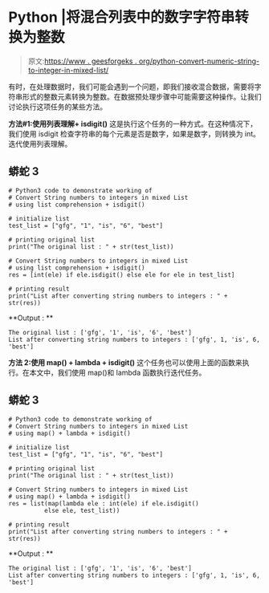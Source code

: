 # Python |将混合列表中的数字字符串转换为整数

> 原文:[https://www . geesforgeks . org/python-convert-numeric-string-to-integer-in-mixed-list/](https://www.geeksforgeeks.org/python-convert-numeric-string-to-integers-in-mixed-list/)

有时，在处理数据时，我们可能会遇到一个问题，即我们接收混合数据，需要将字符串形式的整数元素转换为整数。在数据预处理步骤中可能需要这种操作。让我们讨论执行这项任务的某些方法。

**方法#1:使用列表理解+ isdigit()**
这是执行这个任务的一种方式。在这种情况下，我们使用 isdigit 检查字符串的每个元素是否是数字，如果是数字，则转换为 int。迭代使用列表理解。

## 蟒蛇 3

```
# Python3 code to demonstrate working of
# Convert String numbers to integers in mixed List
# using list comprehension + isdigit()

# initialize list
test_list = ["gfg", "1", "is", "6", "best"]

# printing original list
print("The original list : " + str(test_list))

# Convert String numbers to integers in mixed List
# using list comprehension + isdigit()
res = [int(ele) if ele.isdigit() else ele for ele in test_list]

# printing result
print("List after converting string numbers to integers : " + str(res))
```

**Output : **

```
The original list : ['gfg', '1', 'is', '6', 'best']
List after converting string numbers to integers : ['gfg', 1, 'is', 6, 'best']
```

**方法 2:使用 map() + lambda + isdigit()**
这个任务也可以使用上面的函数来执行。在本文中，我们使用 map()和 lambda 函数执行迭代任务。

## 蟒蛇 3

```
# Python3 code to demonstrate working of
# Convert String numbers to integers in mixed List
# using map() + lambda + isdigit()

# initialize list
test_list = ["gfg", "1", "is", "6", "best"]

# printing original list
print("The original list : " + str(test_list))

# Convert String numbers to integers in mixed List
# using map() + lambda + isdigit()
res = list(map(lambda ele : int(ele) if ele.isdigit()
          else ele, test_list))

# printing result
print("List after converting string numbers to integers : " + str(res))
```

**Output : **

```
The original list : ['gfg', '1', 'is', '6', 'best']
List after converting string numbers to integers : ['gfg', 1, 'is', 6, 'best']
```